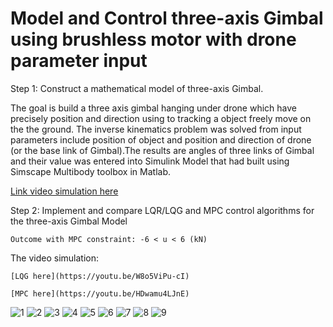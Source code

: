 # Model and Control three-axis Gimbal using brushless motor with drone parameter input

Step 1: Construct a mathematical model of three-axis Gimbal.

  The goal is build a three axis gimbal hanging under drone which have precisely position and direction using to tracking a object           freely move on the the ground. The inverse kinematics problem was solved from input parameters include position of object and             position and direction of drone (or the base link of Gimbal).The results are angles of three links of Gimbal and their value was           entered into Simulink Model that had built using Simscape Multibody toolbox in Matlab.
  
  [Link video simulation here](https://youtu.be/cXD1rDbsp4I)
        
Step 2: Implement and compare LQR/LQG and MPC control algorithms for the three-axis Gimbal Model

    Outcome with MPC constraint: -6 < u < 6 (kN) 
  
  The video simulation:
  
    [LQG here](https://youtu.be/W8o5ViPu-cI)

    [MPC here](https://youtu.be/HDwamu4LJnE)

![1](https://user-images.githubusercontent.com/12315370/29611271-22118e8c-8827-11e7-82a6-7eb7787a9847.jpg)
![2](https://user-images.githubusercontent.com/12315370/29611268-21fc8e74-8827-11e7-80ca-cbf95f58dd93.jpg)
![3](https://user-images.githubusercontent.com/12315370/29611272-2217ec0a-8827-11e7-9970-f9a7e52259e9.jpg)
![4](https://user-images.githubusercontent.com/12315370/29611273-2239c096-8827-11e7-8815-6f915780b45c.jpg)
![5](https://user-images.githubusercontent.com/12315370/29611275-2242a6c0-8827-11e7-8c8f-fa298ffa8c7f.jpg)
![6](https://user-images.githubusercontent.com/12315370/29611274-2240ae06-8827-11e7-9c94-86721e59c489.jpg)
![7](https://user-images.githubusercontent.com/12315370/29611267-21f4b56e-8827-11e7-8cf9-98936001be2b.jpg)
![8](https://user-images.githubusercontent.com/12315370/29611269-220ca64c-8827-11e7-8522-d9fdd7d51dbc.jpg)
![9](https://user-images.githubusercontent.com/12315370/29611270-220f1648-8827-11e7-826f-35d7904e0043.jpg)
